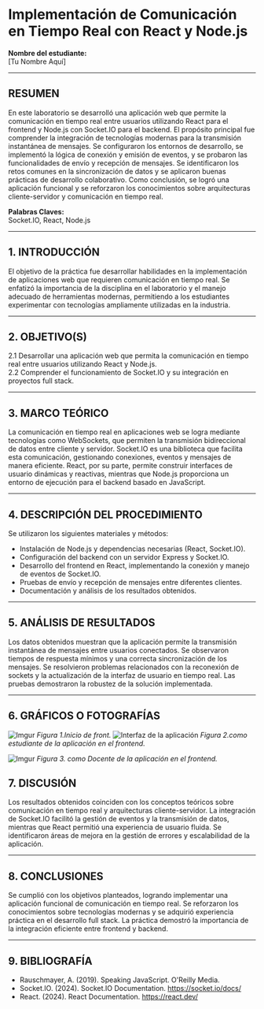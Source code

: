 # Implementación de Comunicación en Tiempo Real con React y Node.js

**Nombre del estudiante:**  
[Tu Nombre Aquí]

---

## RESUMEN

En este laboratorio se desarrolló una aplicación web que permite la comunicación en tiempo real entre usuarios utilizando React para el frontend y Node.js con Socket.IO para el backend. El propósito principal fue comprender la integración de tecnologías modernas para la transmisión instantánea de mensajes. Se configuraron los entornos de desarrollo, se implementó la lógica de conexión y emisión de eventos, y se probaron las funcionalidades de envío y recepción de mensajes. Se identificaron los retos comunes en la sincronización de datos y se aplicaron buenas prácticas de desarrollo colaborativo. Como conclusión, se logró una aplicación funcional y se reforzaron los conocimientos sobre arquitecturas cliente-servidor y comunicación en tiempo real.

**Palabras Claves:**  
Socket.IO, React, Node.js

---

## 1. INTRODUCCIÓN

El objetivo de la práctica fue desarrollar habilidades en la implementación de aplicaciones web que requieren comunicación en tiempo real. Se enfatizó la importancia de la disciplina en el laboratorio y el manejo adecuado de herramientas modernas, permitiendo a los estudiantes experimentar con tecnologías ampliamente utilizadas en la industria.

---

## 2. OBJETIVO(S)

2.1 Desarrollar una aplicación web que permita la comunicación en tiempo real entre usuarios utilizando React y Node.js.  
2.2 Comprender el funcionamiento de Socket.IO y su integración en proyectos full stack.

---

## 3. MARCO TEÓRICO

La comunicación en tiempo real en aplicaciones web se logra mediante tecnologías como WebSockets, que permiten la transmisión bidireccional de datos entre cliente y servidor. Socket.IO es una biblioteca que facilita esta comunicación, gestionando conexiones, eventos y mensajes de manera eficiente. React, por su parte, permite construir interfaces de usuario dinámicas y reactivas, mientras que Node.js proporciona un entorno de ejecución para el backend basado en JavaScript.

---

## 4. DESCRIPCIÓN DEL PROCEDIMIENTO

Se utilizaron los siguientes materiales y métodos:  
- Instalación de Node.js y dependencias necesarias (React, Socket.IO).  
- Configuración del backend con un servidor Express y Socket.IO.  
- Desarrollo del frontend en React, implementando la conexión y manejo de eventos de Socket.IO.  
- Pruebas de envío y recepción de mensajes entre diferentes clientes.  
- Documentación y análisis de los resultados obtenidos.

---

## 5. ANÁLISIS DE RESULTADOS

Los datos obtenidos muestran que la aplicación permite la transmisión instantánea de mensajes entre usuarios conectados. Se observaron tiempos de respuesta mínimos y una correcta sincronización de los mensajes. Se resolvieron problemas relacionados con la reconexión de sockets y la actualización de la interfaz de usuario en tiempo real. Las pruebas demostraron la robustez de la solución implementada.

---

## 6. GRÁFICOS O FOTOGRAFÍAS
![Imgur](https://imgur.com/QGAnPbG.png)
*Figura 1.Inicio de front.*
![Interfaz de la aplicación](https://imgur.com/6AcFVr1.png)
*Figura 2.como estudiante de la aplicación en el frontend.*

![Imgur](https://imgur.com/ueXOeT9.png)
*Figura 3. como Docente de la aplicación en el frontend.*

## 7. DISCUSIÓN

Los resultados obtenidos coinciden con los conceptos teóricos sobre comunicación en tiempo real y arquitecturas cliente-servidor. La integración de Socket.IO facilitó la gestión de eventos y la transmisión de datos, mientras que React permitió una experiencia de usuario fluida. Se identificaron áreas de mejora en la gestión de errores y escalabilidad de la aplicación.

---

## 8. CONCLUSIONES

Se cumplió con los objetivos planteados, logrando implementar una aplicación funcional de comunicación en tiempo real. Se reforzaron los conocimientos sobre tecnologías modernas y se adquirió experiencia práctica en el desarrollo full stack. La práctica demostró la importancia de la integración eficiente entre frontend y backend.

---

## 9. BIBLIOGRAFÍA

- Rauschmayer, A. (2019). Speaking JavaScript. O'Reilly Media.
- Socket.IO. (2024). Socket.IO Documentation. https://socket.io/docs/
- React. (2024). React Documentation. https://react.dev/
